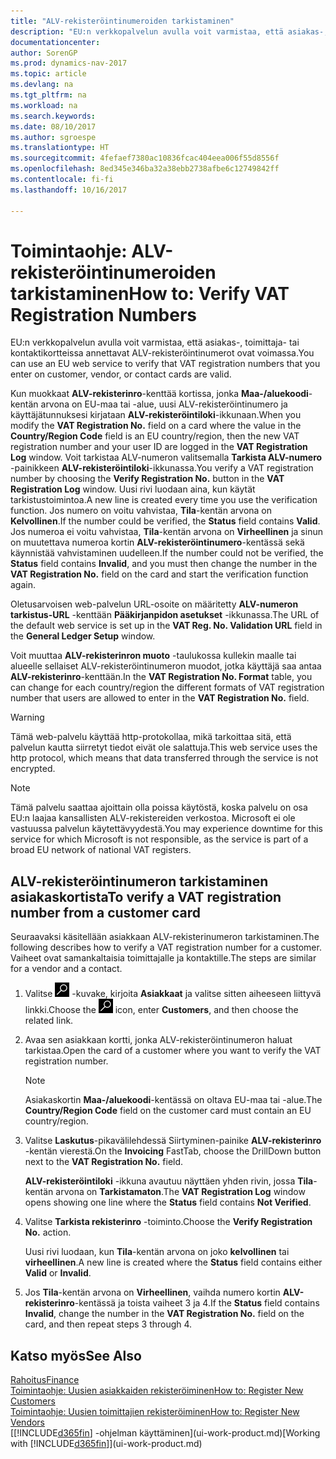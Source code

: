 ```yaml
---
title: "ALV-rekisteröintinumeroiden tarkistaminen"
description: "EU:n verkkopalvelun avulla voit varmistaa, että asiakas-, toimittaja- tai kontaktikortteissa annettavat ALV-rekisteröintinumerot ovat voimassa."
documentationcenter: 
author: SorenGP
ms.prod: dynamics-nav-2017
ms.topic: article
ms.devlang: na
ms.tgt_pltfrm: na
ms.workload: na
ms.search.keywords: 
ms.date: 08/10/2017
ms.author: sgroespe
ms.translationtype: HT
ms.sourcegitcommit: 4fefaef7380ac10836fcac404eea006f55d8556f
ms.openlocfilehash: 8ed345e346ba32a38ebb2738afbe6c12749842ff
ms.contentlocale: fi-fi
ms.lasthandoff: 10/16/2017

---
```

# <a name="how-to-verify-vat-registration-numbers"></a><span data-ttu-id="d4c62-103">Toimintaohje: ALV-rekisteröintinumeroiden tarkistaminen</span><span class="sxs-lookup"><span data-stu-id="d4c62-103">How to: Verify VAT Registration Numbers</span></span>
<span data-ttu-id="d4c62-104">EU:n verkkopalvelun avulla voit varmistaa, että asiakas-, toimittaja- tai kontaktikortteissa annettavat ALV-rekisteröintinumerot ovat voimassa.</span><span class="sxs-lookup"><span data-stu-id="d4c62-104">You can use an EU web service to verify that VAT registration numbers that you enter on customer, vendor, or contact cards are valid.</span></span>  

 <span data-ttu-id="d4c62-105">Kun muokkaat **ALV-rekisterinro**-kenttää kortissa, jonka **Maa-/aluekoodi**-kentän arvona on EU-maa tai -alue, uusi ALV-rekisteröintinumero ja käyttäjätunnuksesi kirjataan **ALV-rekisteröintiloki**-ikkunaan.</span><span class="sxs-lookup"><span data-stu-id="d4c62-105">When you modify the **VAT Registration No.** field on a card where the value in the **Country/Region Code** field is an EU country/region, then the new VAT registration number and your user ID are logged in the **VAT Registration Log** window.</span></span> <span data-ttu-id="d4c62-106">Voit tarkistaa ALV-numeron valitsemalla **Tarkista ALV-numero** -painikkeen **ALV-rekisteröintiloki**-ikkunassa.</span><span class="sxs-lookup"><span data-stu-id="d4c62-106">You verify a VAT registration number by choosing the **Verify Registration No.** button in the **VAT Registration Log** window.</span></span> <span data-ttu-id="d4c62-107">Uusi rivi luodaan aina, kun käytät tarkistustoimintoa.</span><span class="sxs-lookup"><span data-stu-id="d4c62-107">A new line is created every time you use the verification function.</span></span> <span data-ttu-id="d4c62-108">Jos numero on voitu vahvistaa, **Tila**-kentän arvona on **Kelvollinen**.</span><span class="sxs-lookup"><span data-stu-id="d4c62-108">If the number could be verified, the **Status** field contains **Valid**.</span></span> <span data-ttu-id="d4c62-109">Jos numeroa ei voitu vahvistaa, **Tila**-kentän arvona on **Virheellinen** ja sinun on muutettava numeroa kortin **ALV-rekisteröintinumero**-kentässä sekä käynnistää vahvistaminen uudelleen.</span><span class="sxs-lookup"><span data-stu-id="d4c62-109">If the number could not be verified, the **Status** field contains **Invalid**, and you must then change the number in the **VAT Registration No.** field on the card and start the verification function again.</span></span>  

 <span data-ttu-id="d4c62-110">Oletusarvoisen web-palvelun URL-osoite on määritetty **ALV-numeron tarkistus-URL** -kenttään **Pääkirjanpidon asetukset** -ikkunassa.</span><span class="sxs-lookup"><span data-stu-id="d4c62-110">The URL of the default web service is set up in the **VAT Reg. No. Validation URL** field in the **General Ledger Setup** window.</span></span>  

 <span data-ttu-id="d4c62-111">Voit muuttaa **ALV-rekisterinron muoto** -taulukossa kullekin maalle tai alueelle sellaiset ALV-rekisteröintinumeron muodot, jotka käyttäjä saa antaa **ALV-rekisterinro**-kenttään.</span><span class="sxs-lookup"><span data-stu-id="d4c62-111">In the **VAT Registration No. Format** table, you can change for each country/region the different formats of VAT registration number that users are allowed to enter in the **VAT Registration No.** field.</span></span>  

> [!WARNING]  
>  <span data-ttu-id="d4c62-112">Tämä web-palvelu käyttää http-protokollaa, mikä tarkoittaa sitä, että palvelun kautta siirretyt tiedot eivät ole salattuja.</span><span class="sxs-lookup"><span data-stu-id="d4c62-112">This web service uses the http protocol, which means that data transferred through the service is not encrypted.</span></span>  

> [!NOTE]  
>  <span data-ttu-id="d4c62-113">Tämä palvelu saattaa ajoittain olla poissa käytöstä, koska palvelu on osa EU:n laajaa kansallisten ALV-rekistereiden verkostoa. Microsoft ei ole vastuussa palvelun käytettävyydestä.</span><span class="sxs-lookup"><span data-stu-id="d4c62-113">You may experience downtime for this service for which Microsoft is not responsible, as the service is part of a broad EU network of national VAT registers.</span></span>  

## <a name="to-verify-a-vat-registration-number-from-a-customer-card"></a><span data-ttu-id="d4c62-114">ALV-rekisteröintinumeron tarkistaminen asiakaskortista</span><span class="sxs-lookup"><span data-stu-id="d4c62-114">To verify a VAT registration number from a customer card</span></span>  
<span data-ttu-id="d4c62-115">Seuraavaksi käsitellään asiakkaan ALV-rekisterinumeron tarkistaminen.</span><span class="sxs-lookup"><span data-stu-id="d4c62-115">The following describes how to verify a VAT registration number for a customer.</span></span> <span data-ttu-id="d4c62-116">Vaiheet ovat samankaltaisia toimittajalle ja kontaktille.</span><span class="sxs-lookup"><span data-stu-id="d4c62-116">The steps are similar for a vendor and a contact.</span></span>   
1.  <span data-ttu-id="d4c62-117">Valitse ![Etsi sivu tai raportti](media/ui-search/search_small.png "Etsi sivu tai raportti -kuvake") -kuvake, kirjoita **Asiakkaat** ja valitse sitten aiheeseen liittyvä linkki.</span><span class="sxs-lookup"><span data-stu-id="d4c62-117">Choose the ![Search for Page or Report](media/ui-search/search_small.png "Search for Page or Report icon") icon, enter **Customers**, and then choose the related link.</span></span>  

2.  <span data-ttu-id="d4c62-118">Avaa sen asiakkaan kortti, jonka ALV-rekisteröintinumeron haluat tarkistaa.</span><span class="sxs-lookup"><span data-stu-id="d4c62-118">Open the card of a customer where you want to verify the VAT registration number.</span></span>  

    > [!NOTE]  
    >  <span data-ttu-id="d4c62-119">Asiakaskortin **Maa-/aluekoodi**-kentässä on oltava EU-maa tai -alue.</span><span class="sxs-lookup"><span data-stu-id="d4c62-119">The **Country/Region Code** field on the customer card must contain an EU country/region.</span></span>  
3.  <span data-ttu-id="d4c62-120">Valitse **Laskutus**-pikavälilehdessä Siirtyminen-painike **ALV-rekisterinro** -kentän vierestä.</span><span class="sxs-lookup"><span data-stu-id="d4c62-120">On the **Invoicing** FastTab, choose the DrillDown button next to the **VAT Registration No.** field.</span></span>  

    <span data-ttu-id="d4c62-121">**ALV-rekisteröintiloki** -ikkuna avautuu näyttäen yhden rivin, jossa **Tila**-kentän arvona on **Tarkistamaton**.</span><span class="sxs-lookup"><span data-stu-id="d4c62-121">The **VAT Registration Log** window opens showing one line where the **Status** field contains **Not Verified**.</span></span>  
4.  <span data-ttu-id="d4c62-122">Valitse **Tarkista rekisterinro** -toiminto.</span><span class="sxs-lookup"><span data-stu-id="d4c62-122">Choose the **Verify Registration No.** action.</span></span>  

     <span data-ttu-id="d4c62-123">Uusi rivi luodaan, kun **Tila**-kentän arvona on joko **kelvollinen** tai **virheellinen**.</span><span class="sxs-lookup"><span data-stu-id="d4c62-123">A new line is created where the **Status** field contains either **Valid** or **Invalid**.</span></span>  
5.  <span data-ttu-id="d4c62-124">Jos **Tila**-kentän arvona on **Virheellinen**, vaihda numero kortin **ALV-rekisterinro**-kentässä ja toista vaiheet 3 ja 4.</span><span class="sxs-lookup"><span data-stu-id="d4c62-124">If the **Status** field contains **Invalid**, change the number in the **VAT Registration No.** field on the card, and then repeat steps 3 through 4.</span></span>  

## <a name="see-also"></a><span data-ttu-id="d4c62-125">Katso myös</span><span class="sxs-lookup"><span data-stu-id="d4c62-125">See Also</span></span>  
[<span data-ttu-id="d4c62-126">Rahoitus</span><span class="sxs-lookup"><span data-stu-id="d4c62-126">Finance</span></span>](finance.md)  
[<span data-ttu-id="d4c62-127">Toimintaohje: Uusien asiakkaiden rekisteröiminen</span><span class="sxs-lookup"><span data-stu-id="d4c62-127">How to: Register New Customers</span></span>](sales-how-register-new-customers.md)  
[<span data-ttu-id="d4c62-128">Toimintaohje: Uusien toimittajien rekisteröiminen</span><span class="sxs-lookup"><span data-stu-id="d4c62-128">How to: Register New Vendors</span></span>](purchasing-how-register-new-vendors.md)  
<span data-ttu-id="d4c62-129">[[!INCLUDE[d365fin](includes/d365fin_md.md)] -ohjelman käyttäminen](ui-work-product.md)</span><span class="sxs-lookup"><span data-stu-id="d4c62-129">[Working with [!INCLUDE[d365fin](includes/d365fin_md.md)]](ui-work-product.md)</span></span>

